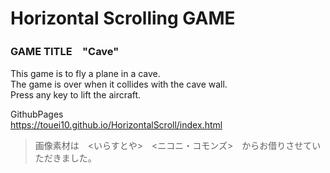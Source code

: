 # Horizontal Scrolling GAME
### GAME TITLE　"Cave"
This game is to fly a plane in a cave.  
The game is over when it collides with the cave wall.  
Press any key to lift the aircraft.  
  
GithubPages  
https://touei10.github.io/HorizontalScroll/index.html
>画像素材は　<いらすとや>　<ニコニ・コモンズ>　からお借りさせていただきました。